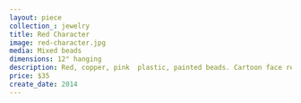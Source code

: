 ```yaml
---
layout: piece
collection_: jewelry
title: Red Character
image: red-character.jpg
media: Mixed beads
dimensions: 12" hanging
description: Red, copper, pink  plastic, painted beads. Cartoon face red and white button and beaded clasp.
price: $35
create_date: 2014
---
```

